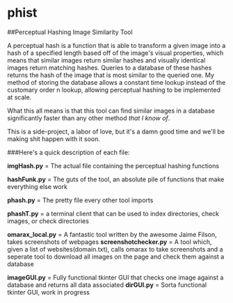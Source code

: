 # phist
##Perceptual Hashing Image Similarity Tool

A perceptual hash is a function that is able to transform a given image into a hash of a specified length based off of the image's visual properties, which means that similar images return similar hashes and visually identical images return matching hashes. Queries to a database of these hashes returns the hash of the image that is most similar to the queried one. My method of storing the database allows a constant time lookup instead of the customary order n lookup, allowing perceptual hashing to be implemented at scale. 

What this all means is that this tool can find similar images in a database significantly faster than any other method *that I know of*.

This is a side-project, a labor of love, but it's a damn good time and we'll be making shit happen with it soon.

###Here's a quick description of each file:

**imgHash.py** = The actual file containing the perceptual hashing functions

**hashFunk.py** = The guts of the tool, an absolute pile of functions that make everything else work

**phash.py** = The pretty file every other tool imports

**phashT.py** = a terminal client that can be used to index directories, check images, or check directories


**omarax_local.py** = A fantastic tool written by the awesome Jaime Filson, takes screenshots of webpages
**screenshotchecker.py** = A tool which, given a list of websites(domain.txt), calls omarax to take screenshots and a seperate tool to download all images on the page and check them against a database


**imageGUI.py** = Fully functional tkinter GUI that checks one image against a database and returns all data associated
**dirGUI.py** = Sorta functional tkinter GUI, work in progress


